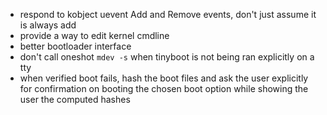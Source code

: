 - respond to kobject uevent Add and Remove events, don't just assume it is
  always add
- provide a way to edit kernel cmdline
- better bootloader interface
- don't call oneshot `mdev -s` when tinyboot is not being ran explicitly on a
  tty
- when verified boot fails, hash the boot files and ask the user explicitly for
  confirmation on booting the chosen boot option while showing the user the
  computed hashes
